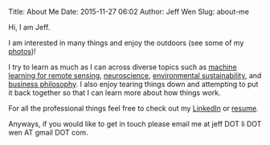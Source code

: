 Title: About Me
Date: 2015-11-27 06:02
Author: Jeff Wen
Slug: about-me

Hi, I am Jeff.

I am interested in many things and enjoy the outdoors (see some of my [photos](/pages/photography.html))!

I try to learn as much as I can across diverse topics such as [machine learning for remote sensing](http://science.sciencemag.org/content/353/6301/790), [neuroscience](http://www.normandoidge.com/?page_id=1259), [environmental sustainability](http://repository.upenn.edu/mes_capstones/62/), and [business philosophy](https://www.patagonia.com/us/patagonia.go?assetid=2388). I also enjoy tearing things down and attempting to put it back together so that I can learn more about how things work.

For all the professional things feel free to check out my [LinkedIn](https://www.linkedin.com/in/wenjeff) or [resume](/html/jeff_resume_2018.html).

Anyways, if you would like to get in touch please email me at jeff DOT li DOT wen AT gmail DOT com.

